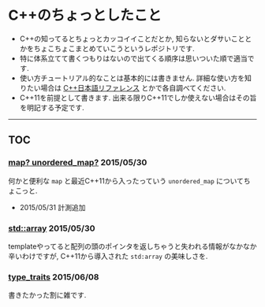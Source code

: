 # C++のちょっとしたこと

* C++の知ってるとちょっとカッコイイことだとか, 知らないとダサいこととかをちょこちょこまとめていこうというレポジトリです.
* 特に体系立てて書くつもりはないので出てくる順序は思いついた順で適当です.
* 使い方チュートリアル的なことは基本的には書きません. 詳細な使い方を知りたい場合は [C++日本語リファレンス](http://cpprefjp.github.io) とかで各自調べてください.
* C++11を前提として書きます. 出来る限りC++11でしか使えない場合はその旨を明記する予定です.

----

## TOC

### [map? unordered_map?](md/map_or_unordered_map.md) 2015/05/30

何かと便利な `map` と最近C++11から入ったっていう `unordered_map` についてちょこっと.

* 2015/05/31 計測追加

### [std::array](md/std_array.md) 2015/05/30

templateやってると配列の頭のポインタを返しちゃうと失われる情報がなかなか辛いわけですが, C++11から導入された `std:array` の美味しさを.

### [type_traits](md/cool_type_traits.md) 2015/06/08

書きたかった割に雑です.

